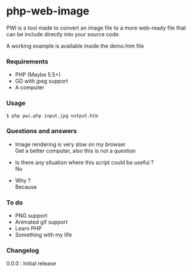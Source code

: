 # php-web-image

PWI is a tool made to convert an image file to a more web-ready file that can be include directly into your source code.

A working example is available inside the demo.htm file

### Requirements
  - PHP (Maybe 5.5+)
  - GD with jpeg support
  - A computer

### Usage
```sh
$ php pwi.php input.jpg output.htm
```

### Questions and answers
  - Image rendering is very slow on my browser  
Get a better computer, also this is not a question

  - Is there any situation where this script could be useful ?  
No

  - Why ?  
Because

### To do
  - PNG support
  - Animated gif support
  - Learn PHP
  - Something with my life

### Changelog
0.0.0 : Initial release
